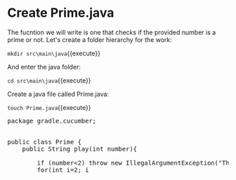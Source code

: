 # Create Prime.java

The fucntion we will write is one that checks if the provided number is a prime or not. Let's create a folder hierarchy for the work:

`mkdir src\main\java`{{execute}}

And enter the java folder:

`cd src\main\java`{{execute}}

Create a java file called Prime.java:

`touch Prime.java`{{execute}}

<pre class="file" data-filename="./cucumber-project/src/main/java/Prime.java" data-target="replace">
package gradle.cucumber;


public class Prime {
    public String play(int number){

        if (number<2) throw new IllegalArgumentException("There are no primenumber less than 2, please provide a larger number");
        for(int i=2; i<number-1; i++){
            if(number % 1==0){
                return "NoPrime";
            }
        }
        return "Prime";
    }
}
</pre>


